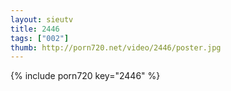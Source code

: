 ```yaml
--- 
layout: sieutv
title: 2446
tags: ["002"]
thumb: http://porn720.net/video/2446/poster.jpg
---
```

{% include porn720 key="2446" %} 
